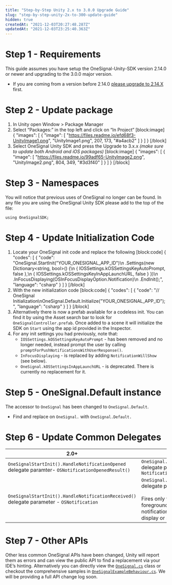 ```yaml
---
title: "Step-by-Step Unity 2.x to 3.0.0 Upgrade Guide"
slug: "step-by-step-unity-2x-to-300-update-guide"
hidden: true
createdAt: "2021-12-03T20:27:48.287Z"
updatedAt: "2021-12-03T23:25:40.363Z"
---
```

# Step 1 - Requirements

This guide assumes you have setup the OneSignal-Unity-SDK version 2.14.0 or newer and upgrading to the 3.0.0 major version.

- If you are coming from a version before 2.14.0 [please upgrade to 2.14.X](https://github.com/OneSignal/OneSignal-Unity-SDK/blob/2.14.5/README.md#installation) first.

# Step 2 - Update package
1. In Unity open Window > Package Manager
2. Select “Packages:” in the top left and click on “In Project”
[block:image]
{
  "images": [
    {
      "image": [
        "https://files.readme.io/efd68f3-UnityImage1.png",
        "UnityImage1.png",
        207,
        173,
        "#a4acb2"
      ]
    }
  ]
}
[/block]
3. Select OneSignal Unity SDK and press the Upgrade to 3.x.x *(make sure to update both Android and iOS packages)*
[block:image]
{
  "images": [
    {
      "image": [
        "https://files.readme.io/99adf65-UnityImage2.png",
        "UnityImage2.png",
        804,
        349,
        "#3d3f40"
      ]
    }
  ]
}
[/block]
# Step 3 - Namespaces

You will notice that previous uses of OneSignal no longer can be found. In any file you are using the OneSignal Unity SDK please add to the top of the file:


    using OneSignalSDK;
# Step 4 - Update Initialization Code
1. Locate your OneSignal init code and replace the following
[block:code]
{
  "codes": [
    {
      "code": "OneSignal.StartInit(\"YOUR_ONESIGNAL_APP_ID\")\n  .Settings(new Dictionary<string, bool>() {\n    { IOSSettings.kOSSettingsKeyAutoPrompt, false },\n    { IOSSettings.kOSSettingsKeyInAppLaunchURL, false } })\n  .InFocusDisplaying(OSInFocusDisplayOption.Notification)\n  .EndInit();",
      "language": "csharp"
    }
  ]
}
[/block]
2. With the new initialization code
[block:code]
{
  "codes": [
    {
      "code": "// OneSignal Initialization\nOneSignal.Default.Initialize(\"YOUR_ONESIGNAL_APP_ID\");",
      "language": "csharp"
    }
  ]
}
[/block]
3. Alternatively there is now a prefab available for a codeless init. You can find it by using the Asset search bar to look for `OneSignalController.prefab`. Once added to a scene it will initialize the SDK on `Start` using the app id provided in the Inspector.
4. For any init settings you had previously, note that:
    - `IOSSettings.kOSSettingsKeyAutoPrompt` - has been removed and no longer needed, instead prompt the user by calling `promptForPushNotificationsWithUserResponse()`.
    - `InFocusDisplaying` - is replaced by adding `NotificationWillShow` (see below).
    - `OneSignal.kOSSettingsInAppLaunchURL` -  is deprecated. There is currently no replacement for it.
# Step 5 - OneSignal.Default instance

The accessor to `OneSignal` has been changed to `OneSignal.Default`.

- Find and replace on `OneSignal.` with `OneSignal.Default.`
# Step 6 - Update Common Delegates
| **2.0+**                                                                                             | **3.0+**                                                                                                                                                                                                                    |
| ---------------------------------------------------------------------------------------------------- | --------------------------------------------------------------------------------------------------------------------------------------------------------------------------------------------------------------------------- |
| `OneSignalStartInit().HandleNotificationOpened`<br>delegate paramter- `OSNotificationOpenedResult()` | `OneSignal.Default.NotificationOpened`<br>delegate parameter - `NotificationOpenedResult`                                                                                                                                   |
| `OneSignalStartInit().HandleNotificationReceived()`<br>delegate parameter - `OSNotification`         | `OneSignal.Default.NotificationWillShow`<br>delegate parameter - `Notification`<br><br>Fires only when your app is in the foreground. Allows you to read the notification and decide if you want to display or suppress it. |

# Step 7 - Other APIs

Other less common OneSignal APIs have been changed, Unity will report them as errors and can view the public API to find a replacement via your IDE’s hinting. Alternatively you can directly view the [`OneSignal.cs`](https://github.com/OneSignal/OneSignal-Unity-SDK/blob/3.0.0-beta.2/com.onesignal.unity.core/Runtime/OneSignal.cs) class or checkout the comprehensive samples in  [`OneSignalExampleBehaviour.cs`](https://github.com/OneSignal/OneSignal-Unity-SDK/blob/3.0.0-beta.2/OneSignalExample/Assets/OneSignal/Example/OneSignalExampleBehaviour.cs). We will be providing a full API change log soon.